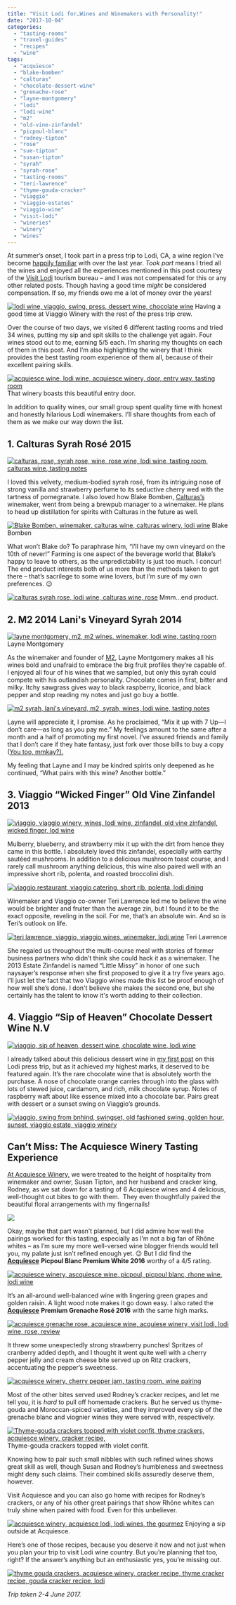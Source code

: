 ```yaml
---
title: "Visit Lodi for…Wines and Winemakers with Personality!"
date: "2017-10-04"
categories:
  - "tasting-rooms"
  - "travel-guides"
  - "recipes"
  - "wine"
tags:
  - "acquiesce"
  - "blake-bomben"
  - "calturas"
  - "chocolate-dessert-wine"
  - "grenache-rose"
  - "layne-montgomery"
  - "lodi"
  - "lodi-wine"
  - "m2"
  - "old-vine-zinfandel"
  - "picpoul-blanc"
  - "rodney-tipton"
  - "rose"
  - "sue-tipton"
  - "susan-tipton"
  - "syrah"
  - "syrah-rose"
  - "tasting-rooms"
  - "teri-lawrence"
  - "thyme-gouda-cracker"
  - "viaggio"
  - "viaggio-estates"
  - "viaggio-wine"
  - "visit-lodi"
  - "wineries"
  - "winery"
  - "wines"
---
```


At summer’s onset, I took part in a press trip to Lodi, CA, a wine region I’ve become [happily familiar](https://thegourmez.com/blog/?s=lodi) with over the last year. _Took part_ means I tried all the wines and enjoyed all the experiences mentioned in this post courtesy of the [Visit Lodi](http://www.visitlodi.com/) tourism bureau – and I was not compensated for this or any other related posts. Though having a good time _might_ be considered compensation. If so, my friends owe me a lot of money over the years!




<div class="caption">

[![lodi wine, viaggio, swing, press, dessert wine, chocolate wine](http://s3.amazonaws.com/thegourmez-wpmedia/2017/10/Visit-Lodi-168-500x405.jpg)](http://s3.amazonaws.com/thegourmez-wpmedia/2017/10/Visit-Lodi-168.jpg) Having a good time at Viaggio Winery with the rest of the press trip crew.</div>


Over the course of two days, we visited 6 different tasting rooms and tried 34 wines, putting my sip and spit skills to the challenge yet again. Four wines stood out to me, earning 5/5 each. I’m sharing my thoughts on each of them in this post. And I’m also highlighting the winery that I think provides the best tasting room experience of them all, because of their excellent pairing skills.




<div class="caption">

[![acquiesce wine, lodi wine, acquiesce winery, door, entry way, tasting room](http://s3.amazonaws.com/thegourmez-wpmedia/2017/10/Visit-Lodi-095-1-334x500.jpg)](http://s3.amazonaws.com/thegourmez-wpmedia/2017/10/Visit-Lodi-095-1.jpg) That winery boasts this beautiful entry door.</div>


In addition to quality wines, our small group spent quality time with honest and honestly hilarious Lodi winemakers. I’ll share thoughts from each of them as we make our way down the list.

## 1\. Calturas Syrah Rosé 2015

[![calturas, rose, syrah rose, wine, rose wine, lodi wine, tasting room, calturas wine, tasting notes](http://s3.amazonaws.com/thegourmez-wpmedia/2017/10/Visit-Lodi-012-1-309x500.jpg)](http://s3.amazonaws.com/thegourmez-wpmedia/2017/10/Visit-Lodi-012-1.jpg)

I loved this velvety, medium-bodied syrah rosé, from its intriguing nose of strong vanilla and strawberry perfume to its seductive cherry wed with the tartness of pomegranate. I also loved how Blake Bomben, [Calturas’s](https://www.calturas.com/) winemaker, went from being a brewpub manager to a winemaker. He plans to head up distillation for spirits with Calturas in the future as well.




<div class="caption">

[![Blake Bomben, winemaker, calturas wine, calturas winery, lodi wine](http://s3.amazonaws.com/thegourmez-wpmedia/2017/10/Visit-Lodi-009-1-500x403.jpg)](http://s3.amazonaws.com/thegourmez-wpmedia/2017/10/Visit-Lodi-009-1.jpg) Blake Bomben</div>


What won’t Blake do? To paraphrase him, “I’ll have my own vineyard on the 10th of never!” Farming is one aspect of the beverage world that Blake’s happy to leave to others, as the unpredictability is just too much. I concur! The end product interests both of us more than the methods taken to get there – that’s sacrilege to some wine lovers, but I’m sure of my own preferences. 😉




<div class="caption">

[![calturas syrah rose, lodi wine, calturas wine, rose](http://s3.amazonaws.com/thegourmez-wpmedia/2017/10/Visit-Lodi-011-1-334x500.jpg)](http://s3.amazonaws.com/thegourmez-wpmedia/2017/10/Visit-Lodi-011-1.jpg) Mmm…end product.</div>


## 2\. M2 2014 Lani's Vineyard Syrah 2014




<div class="caption">

[![layne montgomery, m2, m2 wines, winemaker, lodi wine, tasting room](http://s3.amazonaws.com/thegourmez-wpmedia/2017/10/Visit-Lodi-101-1-402x500.jpg)](http://s3.amazonaws.com/thegourmez-wpmedia/2017/10/Visit-Lodi-101-1.jpg) Layne Montgomery</div>


As the winemaker and founder of [M2](https://www.m2wines.com/), Layne Montgomery makes all his wines bold and unafraid to embrace the big fruit profiles they’re capable of. I enjoyed all four of his wines that we sampled, but only this syrah could compete with his outlandish personality. Chocolate comes in first, bitter and milky. Itchy sawgrass gives way to black raspberry, licorice, and black pepper and stop reading my notes and just go buy a bottle.

[![m2 syrah, lani's vineyard, m2, syrah, wines, lodi wine, tasting notes](http://s3.amazonaws.com/thegourmez-wpmedia/2017/10/Visit-Lodi-114-1-334x500.jpg)](http://s3.amazonaws.com/thegourmez-wpmedia/2017/10/Visit-Lodi-114-1.jpg)

Layne will appreciate it, I promise. As he proclaimed, “Mix it up with 7 Up—I don’t care—as long as you pay me.” My feelings amount to the same after a month and a half of promoting my first novel. I’ve assured friends and family that I don’t care if they hate fantasy, just fork over those bills to buy a copy ([You too, mmkay?).](https://www.amazon.com/Wings-Unseen-Rebecca-Gomez-Farrell/dp/1946154008)

My feeling that Layne and I may be kindred spirits only deepened as he continued, “What pairs with this wine? Another bottle.”

## 3\. Viaggio “Wicked Finger” Old Vine Zinfandel 2013

[![viaggio, viaggio winery, wines, lodi wine, zinfandel, old vine zinfandel, wicked finger, lod wine](http://s3.amazonaws.com/thegourmez-wpmedia/2017/10/Visit-Lodi-157-334x500.jpg)](http://s3.amazonaws.com/thegourmez-wpmedia/2017/10/Visit-Lodi-157.jpg)

Mulberry, blueberry, and strawberry mix it up with the dirt from hence they came in this bottle. I absolutely loved this zinfandel, especially with earthy sautéed mushrooms. In addition to a delicious mushroom toast course, and I rarely call mushroom anything delicious, this wine also paired well with an impressive short rib, polenta, and roasted broccolini dish.

[![viaggio restaurant, viaggio catering, short rib, polenta, lodi dining](http://s3.amazonaws.com/thegourmez-wpmedia/2017/10/Visit-Lodi-159-500x334.jpg)](http://s3.amazonaws.com/thegourmez-wpmedia/2017/10/Visit-Lodi-159.jpg)

Winemaker and Viaggio co-owner Teri Lawrence led me to believe the wine would be brighter and fruiter than the average zin, but I found it to be the exact opposite, reveling in the soil. For me, that’s an absolute win. And so is Teri’s outlook on life.




<div class="caption">

[![teri lawrence, viaggio, viaggio wines, winemaker, lodi wine](http://s3.amazonaws.com/thegourmez-wpmedia/2017/10/Visit-Lodi-161-334x500.jpg)](http://s3.amazonaws.com/thegourmez-wpmedia/2017/10/Visit-Lodi-161.jpg) Teri Lawrence</div>


She regaled us throughout the multi-course meal with stories of former business partners who didn’t think she could hack it as a winemaker. The 2013 Estate Zinfandel is named “Little Missy” in honor of one such naysayer’s response when she first proposed to give it a try five years ago. I’ll just let the fact that two Viaggio wines made this list be proof enough of how well she’s done. I don't believe she makes the second one, but she certainly has the talent to know it's worth adding to their collection.

## 4\. Viaggio “Sip of Heaven” Chocolate Dessert Wine N.V

[![viaggio, sip of heaven, dessert wine, chocolate wine, lodi wine](http://s3.amazonaws.com/thegourmez-wpmedia/2017/10/Visit-Lodi-162-334x500.jpg)](http://s3.amazonaws.com/thegourmez-wpmedia/2017/10/Visit-Lodi-162.jpg)

I already talked about this delicious dessert wine in [my first post](https://thegourmez.com/blog/2017/07/16/visit-lodi-food/) on this Lodi press trip, but as it achieved my highest marks, it deserved to be featured again. It’s the rare chocolate wine that is absolutely worth the purchase. A nose of chocolate orange carries through into the glass with lots of stewed juice, cardamom, and rich, milk chocolate syrup. Notes of raspberry waft about like essence mixed into a chocolate bar. Pairs great with dessert or a sunset swing on Viaggio’s grounds.

[![viaggio, swing from bnhind, swingset, old fashioned swing, golden hour, sunset, viaggio estate, viaggio winery](http://s3.amazonaws.com/thegourmez-wpmedia/2017/10/Visit-Lodi-171-334x500.jpg)](http://s3.amazonaws.com/thegourmez-wpmedia/2017/10/Visit-Lodi-171.jpg)

## Can’t Miss: The Acquiesce Winery Tasting Experience

[At Acquiesce Winery,](http://www.acquiescevineyards.com/) we were treated to the height of hospitality from winemaker and owner, Susan Tipton, and her husband and cracker king, Rodney, as we sat down for a tasting of 6 Acquiesce wines and 4 delicious, well-thought out bites to go with them.  They even thoughtfully paired the beautiful floral arrangements with my fingernails!

[![](http://s3.amazonaws.com/thegourmez-wpmedia/2017/10/Visit-Lodi-086-1-473x500.jpg)](http://s3.amazonaws.com/thegourmez-wpmedia/2017/10/Visit-Lodi-086-1.jpg)

Okay, maybe that part wasn’t planned, but I did admire how well the pairings worked for this tasting, especially as I’m not a big fan of Rhône whites – as I’m sure my more well-versed wine blogger friends would tell you, my palate just isn’t refined enough yet. 😉 But I did find the **[Acquiesce](https://www.vivino.com/wineries/acquiesce)** **Picpoul Blanc Premium White 2016** worthy of a 4/5 rating.

[![acquiesce winery, ascquiesce wine, picpoul, picpoul blanc, rhone wine, lodi wine](http://s3.amazonaws.com/thegourmez-wpmedia/2017/10/Visit-Lodi-082-1-359x500.jpg)](http://s3.amazonaws.com/thegourmez-wpmedia/2017/10/Visit-Lodi-082-1.jpg)

It’s an all-around well-balanced wine with lingering green grapes and golden raisin. A light wood note makes it go down easy. I also rated the **[Acquiesce](https://www.vivino.com/wineries/acquiesce)** **Premium Grenache Rosé 2016** with the same high marks.

[![acquiesce grenache rose, acquiesce wine, acquiese winery, visit lodi, lodi wine, rose, review](http://s3.amazonaws.com/thegourmez-wpmedia/2017/10/Visit-Lodi-090-1-334x500.jpg)](http://s3.amazonaws.com/thegourmez-wpmedia/2017/10/Visit-Lodi-090-1.jpg)

It threw some unexpectedly strong strawberry punches! Spritzes of cranberry added depth, and I thought it went quite well with a cherry pepper jelly and cream cheese bite served up on Ritz crackers, accentuating the pepper’s sweetness.

[![acquiesce winery, cherry pepper jam, tasting room, wine pairing](http://s3.amazonaws.com/thegourmez-wpmedia/2017/10/Visit-Lodi-091-1-500x309.jpg)](http://s3.amazonaws.com/thegourmez-wpmedia/2017/10/Visit-Lodi-091-1.jpg)

Most of the other bites served used Rodney’s cracker recipes, and let me tell you, it is _hard_ to pull off homemade crackers. But he served us thyme-gouda and Moroccan-spiced varieties, and they improved every sip of the grenache blanc and viognier wines they were served with, respectively.




<div class="caption">

[![Thyme-gouda crackers topped with violet confit, thyme crackers, acquiesce winery, cracker recipe,](http://s3.amazonaws.com/thegourmez-wpmedia/2017/10/Visit-Lodi-085-1-500x333.jpg)](http://s3.amazonaws.com/thegourmez-wpmedia/2017/10/Visit-Lodi-085-1.jpg) Thyme-gouda crackers topped with violet confit.</div>


Knowing how to pair such small nibbles with such refined wines shows great skill as well, though Susan and Rodney’s humbleness and sweetness might deny such claims. Their combined skills assuredly deserve them, however.

Visit Acquiesce and you can also go home with recipes for Rodney’s crackers, or any of his other great pairings that show Rhône whites can truly shine when paired with food. Even for this unbeliever.




<div class="caption">

[![acquiesce winery, acquiesce lodi, lodi wines, the gourmez](http://s3.amazonaws.com/thegourmez-wpmedia/2017/10/Visit-Lodi-081-1-282x500.jpg)](http://s3.amazonaws.com/thegourmez-wpmedia/2017/10/Visit-Lodi-081-1.jpg) Enjoying a sip outside at Acquiesce.</div>


Here’s one of those recipes, because you deserve it now and not just when you plan your trip to visit Lodi wine country. But you’re planning that too, right? If the answer’s anything but an enthusiastic yes, you’re missing out.

[![thyme gouda crackers, acquiesce winery, cracker recipe, thyme cracker recipe, gouda cracker recipe, lodi](http://s3.amazonaws.com/thegourmez-wpmedia/2017/10/thyme-gouda-acquiese-1024x656.jpg)](http://s3.amazonaws.com/thegourmez-wpmedia/2017/10/thyme-gouda-acquiese.jpg)

_Trip taken 2-4 June 2017._
